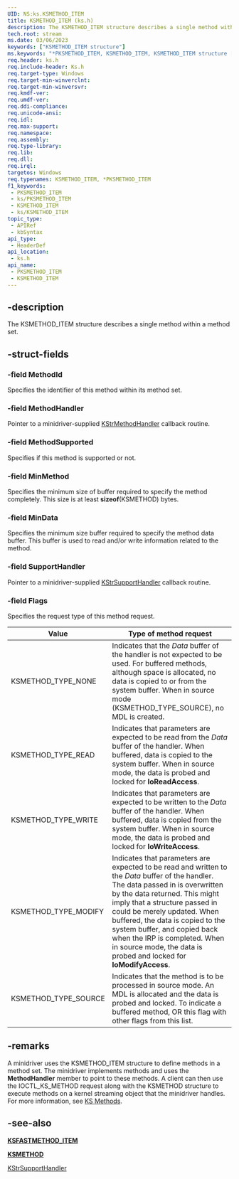 ```yaml
---
UID: NS:ks.KSMETHOD_ITEM
title: KSMETHOD_ITEM (ks.h)
description: The KSMETHOD_ITEM structure describes a single method within a method set.
tech.root: stream
ms.date: 03/06/2023
keywords: ["KSMETHOD_ITEM structure"]
ms.keywords: "*PKSMETHOD_ITEM, KSMETHOD_ITEM, KSMETHOD_ITEM structure [Streaming Media Devices], PKSMETHOD_ITEM, PKSMETHOD_ITEM structure pointer [Streaming Media Devices], ks-struct_e3c7b451-337f-4cc5-a5b8-a28aa9bea679.xml, ks/KSMETHOD_ITEM, ks/PKSMETHOD_ITEM, stream.ksmethod_item"
req.header: ks.h
req.include-header: Ks.h
req.target-type: Windows
req.target-min-winverclnt: 
req.target-min-winversvr: 
req.kmdf-ver: 
req.umdf-ver: 
req.ddi-compliance: 
req.unicode-ansi: 
req.idl: 
req.max-support: 
req.namespace: 
req.assembly: 
req.type-library: 
req.lib: 
req.dll: 
req.irql: 
targetos: Windows
req.typenames: KSMETHOD_ITEM, *PKSMETHOD_ITEM
f1_keywords:
 - PKSMETHOD_ITEM
 - ks/PKSMETHOD_ITEM
 - KSMETHOD_ITEM
 - ks/KSMETHOD_ITEM
topic_type:
 - APIRef
 - kbSyntax
api_type:
 - HeaderDef
api_location:
 - ks.h
api_name:
 - PKSMETHOD_ITEM
 - KSMETHOD_ITEM
---
```


## -description

The KSMETHOD_ITEM structure describes a single method within a method set.

## -struct-fields

### -field MethodId

Specifies the identifier of this method within its method set.

### -field MethodHandler

Pointer to a minidriver-supplied [KStrMethodHandler](/windows-hardware/drivers/ddi/ks/nc-ks-pfnkshandler) callback routine.

### -field MethodSupported

Specifies if this method is supported or not.

### -field MinMethod

Specifies the minimum size of buffer required to specify the method completely. This size is at least **sizeof**(KSMETHOD) bytes.

### -field MinData

Specifies the minimum size buffer required to specify the method data buffer. This buffer is used to read and/or write information related to the method.

### -field SupportHandler

Pointer to a minidriver-supplied [KStrSupportHandler](/previous-versions/ff567206(v=vs.85)) callback routine.

### -field Flags

Specifies the request type of this method request.

| Value | Type of method request |
|---|---|
| KSMETHOD_TYPE_NONE | Indicates that the *Data* buffer of the handler is not expected to be used. For buffered methods, although space is allocated, no data is copied to or from the system buffer. When in source mode (KSMETHOD_TYPE_SOURCE), no MDL is created. |
| KSMETHOD_TYPE_READ | Indicates that parameters are expected to be read from the *Data* buffer of the handler. When buffered, data is copied to the system buffer. When in source mode, the data is probed and locked for **IoReadAccess**. |
| KSMETHOD_TYPE_WRITE | Indicates that parameters are expected to be written to the *Data* buffer of the handler. When buffered, data is copied from the system buffer. When in source mode, the data is probed and locked for **IoWriteAccess**. |
| KSMETHOD_TYPE_MODIFY | Indicates that parameters are expected to be read and written to the *Data* buffer of the handler. The data passed in is overwritten by the data returned. This might imply that a structure passed in could be merely updated. When buffered, the data is copied to the system buffer, and copied back when the IRP is completed. When in source mode, the data is probed and locked for **IoModifyAccess**. |
| KSMETHOD_TYPE_SOURCE | Indicates that the method is to be processed in source mode. An MDL is allocated and the data is probed and locked. To indicate a buffered method, OR this flag with other flags from this list. |

## -remarks

A minidriver uses the KSMETHOD_ITEM structure to define methods in a method set. The minidriver implements methods and uses the **MethodHandler** member to point to these methods. A client can then use the IOCTL_KS_METHOD request along with the KSMETHOD structure to execute methods on a kernel streaming object that the minidriver handles. For more information, see [KS Methods](/windows-hardware/drivers/stream/ks-methods).

## -see-also

[**KSFASTMETHOD_ITEM**](/windows-hardware/drivers/ddi/ks/ns-ks-ksfastmethod_item)

[**KSMETHOD**](/windows-hardware/drivers/stream/ksmethod-structure)

[KStrSupportHandler](/previous-versions/ff567206(v=vs.85))
